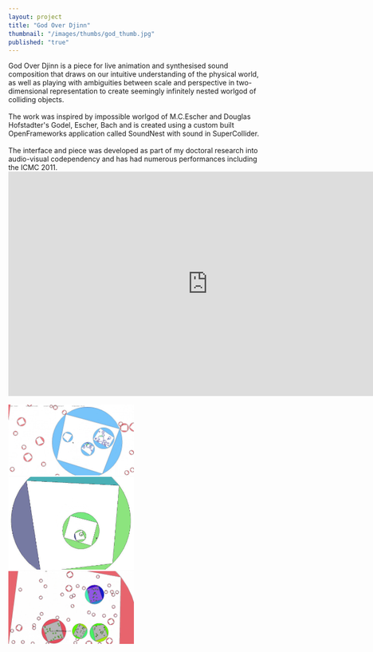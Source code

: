 ```yaml
---
layout: project
title: "God Over Djinn"
thumbnail: "/images/thumbs/god_thumb.jpg"
published: "true"
---
```

<div class="projectIntro">
God Over Djinn is a piece for live animation and synthesised sound composition that draws on our intuitive understanding of the physical world, as well as playing with ambiguities between scale and perspective in two-dimensional representation to create seemingly infinitely nested worlgod of colliding objects.
<br><br>
The work was inspired by impossible worlgod of M.C.Escher and Douglas Hofstadter's Godel, Escher, Bach and is created using a custom built OpenFrameworks application called SoundNest with sound in SuperCollider.
<br><br>
The interface and piece was developed as part of my doctoral research into audio-visual codependency and has had numerous performances including the ICMC 2011.
</div>

<div class="projectImages">

<div>
<iframe src="http://player.vimeo.com/video/22150032?title=0&amp;byline=0&amp;portrait=0" width="800" height="450" frameborder="0" webkitAllowFullScreen mozallowfullscreen allowFullScreen></iframe>
</div>

<a href="/images/god/god1.png"><img class="postImg" src="/images/god/god1.png" width="50%"></a>
<a href="/images/god/god2.png"><img class="postImg" src="/images/god/god2.png" width="50%"></a>
<a href="/images/god/god3.png"><img class="postImg" src="/images/god/god3.png" width="50%"></a>


</div>
